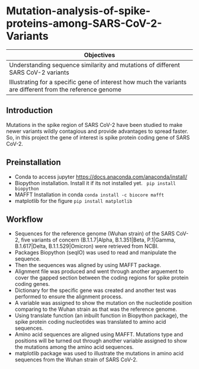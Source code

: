 # Mutation-analysis-of-spike-proteins-among-SARS-CoV-2-Variants
| Objectives                                                                                                 |
|------------------------------------------------------------------------------------------------------------|
| Understanding sequence similarity and mutations of different SARS CoV-2 variants                           |
| Illustrating for a specific gene of interest how much the variants are different from the reference genome |

## Introduction

Mutations in the spike region of SARS CoV-2 have been studied to make newer variants wildly contagious and provide advantages to spread faster. So, in this project the gene of interest is spike protein coding gene of SARS CoV-2. 

## Preinstallation 

* Conda to access jupyter https://docs.anaconda.com/anaconda/install/
* Biopython installation. Install it if its not installed yet.  ``` pip install biopython```
* MAFFT Installation in conda ``` conda install -c biocore mafft ```
* matplotlib for the figure ```pip install matplotlib```


## Workflow 

* Sequences for the reference genome (Wuhan strain) of the SARS CoV-2, five variants of concern (B.1.1.7|Alpha, B.1.351|Beta, P.1|Gamma, B.1.617|Delta, B.1.1.529|Omicron) were retrieved from NCBI. 
* Packages Biopython (seqIO) was used to read and manipulate the sequence. 
* Then the sequences was aligned by using MAFFT package.
* Alignment file was produced and went through another arguement to cover the gapped section between the coding regions for spike protein coding genes. 
* Dictionary for the specific gene was created and another test was performed to ensure the alignment process. 
* A variable was assigned to show the mutation on the nucleotide position comparing to the Wuhan strain as that was the reference genome. 
* Using translate function (an inbuilt function in Biopython package), the spike protein coding nucleotides was translated to amino acid sequences.  
* Amino acid sequences are aligned using MAFFT. Mutations type and positions will be turned out through another variable assigned to show the mutations among the amino acid sequences. 
* matplotlib package was used to illustrate the mutations in amino acid sequences from the Wuhan strain of SARS CoV-2.
